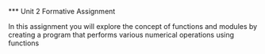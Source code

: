 *** Unit 2 Formative Assignment

In this assignment you will explore the concept of functions and modules
by creating a program that performs various numerical operations using functions